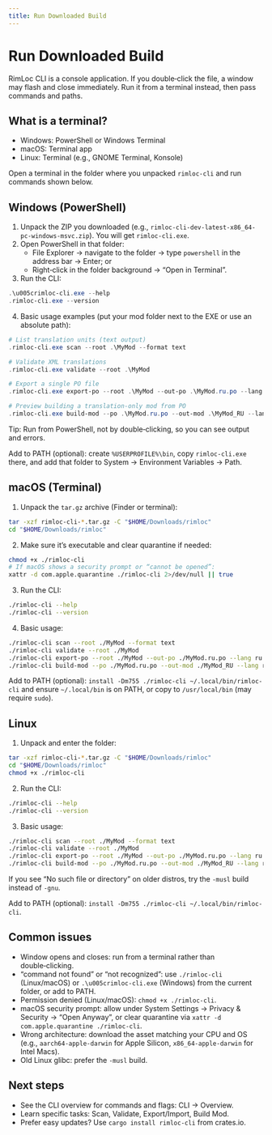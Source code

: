 ```yaml
---
title: Run Downloaded Build
---
```


# Run Downloaded Build

RimLoc CLI is a console application. If you double‑click the file, a window may flash and close immediately. Run it from a terminal instead, then pass commands and paths.

## What is a terminal?

- Windows: PowerShell or Windows Terminal
- macOS: Terminal app
- Linux: Terminal (e.g., GNOME Terminal, Konsole)

Open a terminal in the folder where you unpacked `rimloc-cli` and run commands shown below.

## Windows (PowerShell)

1) Unpack the ZIP you downloaded (e.g., `rimloc-cli-dev-latest-x86_64-pc-windows-msvc.zip`). You will get `rimloc-cli.exe`.
2) Open PowerShell in that folder:
   - File Explorer → navigate to the folder → type `powershell` in the address bar → Enter; or
   - Right‑click in the folder background → “Open in Terminal”.
3) Run the CLI:

```powershell
.\u005crimloc-cli.exe --help
.rimloc-cli.exe --version
```

4) Basic usage examples (put your mod folder next to the EXE or use an absolute path):

```powershell
# List translation units (text output)
.rimloc-cli.exe scan --root .\MyMod --format text

# Validate XML translations
.rimloc-cli.exe validate --root .\MyMod

# Export a single PO file
.rimloc-cli.exe export-po --root .\MyMod --out-po .\MyMod.ru.po --lang ru

# Preview building a translation-only mod from PO
.rimloc-cli.exe build-mod --po .\MyMod.ru.po --out-mod .\MyMod_RU --lang ru --dry-run
```

Tip: Run from PowerShell, not by double‑clicking, so you can see output and errors.

Add to PATH (optional): create `%USERPROFILE%\bin`, copy `rimloc-cli.exe` there, and add that folder to System → Environment Variables → Path.

## macOS (Terminal)

1) Unpack the `tar.gz` archive (Finder or terminal):

```bash
tar -xzf rimloc-cli-*.tar.gz -C "$HOME/Downloads/rimloc"
cd "$HOME/Downloads/rimloc"
```

2) Make sure it’s executable and clear quarantine if needed:

```bash
chmod +x ./rimloc-cli
# If macOS shows a security prompt or “cannot be opened”:
xattr -d com.apple.quarantine ./rimloc-cli 2>/dev/null || true
```

3) Run the CLI:

```bash
./rimloc-cli --help
./rimloc-cli --version
```

4) Basic usage:

```bash
./rimloc-cli scan --root ./MyMod --format text
./rimloc-cli validate --root ./MyMod
./rimloc-cli export-po --root ./MyMod --out-po ./MyMod.ru.po --lang ru
./rimloc-cli build-mod --po ./MyMod.ru.po --out-mod ./MyMod_RU --lang ru --dry-run
```

Add to PATH (optional): `install -Dm755 ./rimloc-cli ~/.local/bin/rimloc-cli` and ensure `~/.local/bin` is on PATH, or copy to `/usr/local/bin` (may require `sudo`).

## Linux

1) Unpack and enter the folder:

```bash
tar -xzf rimloc-cli-*.tar.gz -C "$HOME/Downloads/rimloc"
cd "$HOME/Downloads/rimloc"
chmod +x ./rimloc-cli
```

2) Run the CLI:

```bash
./rimloc-cli --help
./rimloc-cli --version
```

3) Basic usage:

```bash
./rimloc-cli scan --root ./MyMod --format text
./rimloc-cli validate --root ./MyMod
./rimloc-cli export-po --root ./MyMod --out-po ./MyMod.ru.po --lang ru
./rimloc-cli build-mod --po ./MyMod.ru.po --out-mod ./MyMod_RU --lang ru --dry-run
```

If you see “No such file or directory” on older distros, try the `-musl` build instead of `-gnu`.

Add to PATH (optional): `install -Dm755 ./rimloc-cli ~/.local/bin/rimloc-cli`.

## Common issues

- Window opens and closes: run from a terminal rather than double‑clicking.
- “command not found” or “not recognized”: use `./rimloc-cli` (Linux/macOS) or `.\u005crimloc-cli.exe` (Windows) from the current folder, or add to PATH.
- Permission denied (Linux/macOS): `chmod +x ./rimloc-cli`.
- macOS security prompt: allow under System Settings → Privacy & Security → “Open Anyway”, or clear quarantine via `xattr -d com.apple.quarantine ./rimloc-cli`.
- Wrong architecture: download the asset matching your CPU and OS (e.g., `aarch64-apple-darwin` for Apple Silicon, `x86_64-apple-darwin` for Intel Macs).
- Old Linux glibc: prefer the `-musl` build.

## Next steps

- See the CLI overview for commands and flags: CLI → Overview.
- Learn specific tasks: Scan, Validate, Export/Import, Build Mod.
- Prefer easy updates? Use `cargo install rimloc-cli` from crates.io.

